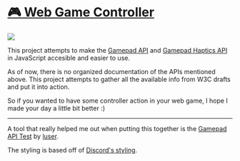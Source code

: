 # [🎮 Web Game Controller](https://gamepad.berryscript.com)

<img src="https://media.giphy.com/media/83rvN2ZA49onckh6ps/giphy.gif?cid=790b76116ac410f4189ba64a9c0aa9a52d979627e21f04e2&rid=giphy.gif&ct=g">

This project attempts to make the [Gamepad API](http://www.w3.org/TR/gamepad/) and [Gamepad Haptics API](https://docs.google.com/document/d/1jPKzVRNzzU4dUsvLpSXm1VXPQZ8FP-0lKMT-R_p-s6g) in JavaScript accesible and easier to use.

As of now, there is no organized documentation of the APIs mentioned above. This project attempts to gather all the available info from W3C drafts and put it into action.

So if you wanted to have some controller action in your web game, I hope I made your day a little bit better :)

---

A tool that really helped me out when putting this together is the [Gamepad API Test](https://luser.github.io/gamepadtest/) by [luser](https://github.com/luser).

The styling is based off of [Discord's styling](https://discord.gg).
